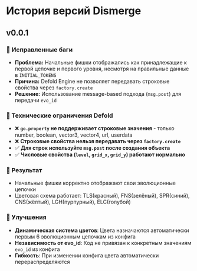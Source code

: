 # История версий Dismerge 

## v0.0.1
### 🐛 Исправленные баги
- **Проблема:** Начальные фишки отображались как принадлежащие к первой цепочке и первого уровня, несмотря на правильные данные в `INITIAL_TOKENS`
- **Причина:** Defold Engine не позволяет передавать строковые свойства через `factory.create`
- **Решение:** Использование message-based подхода (`msg.post`) для передачи `evo_id`
### 🔧 Технические ограничения Defold
- ❌ **`go.property` не поддерживает строковые значения** - только number, boolean, vector3, vector4, url, userdata
- ❌ **Строковые свойства нельзя передавать через `factory.create`**
- ✅ **Для строк используйте `msg.post` после создания объекта**
- ✅ **Числовые свойства (`level`, `grid_x`, `grid_y`) работают нормально**

### 🎯 Результат
- Начальные фишки корректно отображают свои эволюционные цепочки
- Цветовая схема работает: TLS(красный), FNS(зелёный), SPR(синий), CNS(жёлтый), LGH(пурпурный), ELC(голубой)

### 🔧 Улучшения
- **Динамическая система цветов**: Цвета назначаются автоматически первым 6 эволюционным цепочкам из конфига
- **Независимость от evo_id**: Код не привязан к конкретным значениям `evo_id` из конфига
- **Гибкость**: При изменении конфига цвета автоматически перераспределяются
 